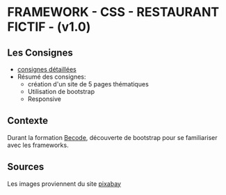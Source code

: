 # FRAMEWORK - CSS - RESTAURANT FICTIF - (v1.0)

## Les Consignes

* [consignes détaillées](https://github.com/becodeorg/Swartz-promo-3/blob/master/Parcours/03-Bootstrap/projet.md)
* Résumé des consignes:
  * création d'un site de 5 pages thématiques
  * Utilisation de bootstrap
  * Responsive

## Contexte

Durant la formation [Becode](http://www.becode.org/), découverte de bootstrap pour se familiariser avec les frameworks.

## Sources

Les images proviennent du site [pixabay](https://pixabay.com/fr/)
